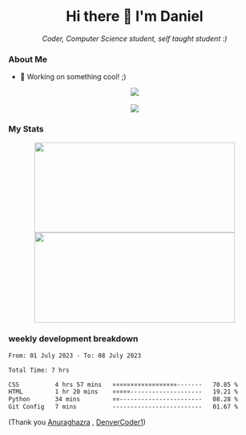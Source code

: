 <h1 align="center">Hi there 👋 I'm Daniel</h1>

<p align="center"><em>Coder, Computer Science student, self taught student :)</em></p>


### About Me

- 📝 Working on something cool! ;)
  
<div align="center">
<img src="https://github-readme-stats.vercel.app/api/top-langs/?username=dtisoy&layout=compact&theme=tokyonight&hide_border=true&card_width=450" />
</div><div align="center"><br /><img src="https://www.codewars.com/users/dtisoy/badges/large" /></div>

### My Stats

<div align="center"> 
  <img height="180em" src="https://github-readme-stats.vercel.app/api?username=dtisoy&show_icons=true&hide_border=true&count_private=true&include_all_commits=true&theme=prussian&hide_stars=true" width = 400 />
   <img height="180em" src = "https://github-readme-streak-stats.herokuapp.com?user=dtisoy&theme=prussian&hide_border=true" width = 400>
</div>


[//]: <> (<img src="https://github-readme-stats.vercel.app/api/wakatime?username=dtisoy&theme=tokyonight&hide_border=true&card_width=450" /> )

### weekly development breakdown
<!--START_SECTION:waka-->

```txt
From: 01 July 2023 - To: 08 July 2023

Total Time: 7 hrs

CSS          4 hrs 57 mins   ¤¤¤¤¤¤¤¤¤¤¤¤¤¤¤¤¤¤-------   70.85 %
HTML         1 hr 20 mins    ¤¤¤¤¤--------------------   19.21 %
Python       34 mins         ¤¤-----------------------   08.28 %
Git Config   7 mins          -------------------------   01.67 %
```

<!--END_SECTION:waka-->
(Thank you <a target="_blank" href="https://github.com/anuraghazra/github-readme-stats">Anuraghazra</a> , <a target="_blank" href="https://github.com/DenverCoder1/github-readme-streak-stats">DenverCoder1</a>)
